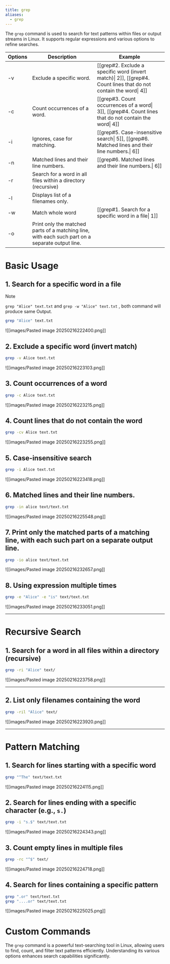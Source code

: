 ```yaml
---
title: grep
aliases:
  - grep
---
```



The `grep` command is used to search for text patterns within files or output streams in Linux. It supports regular expressions and various options to refine searches.


| Options | Description                                                                                     | Example                                                                                                          |
| ------- | ----------------------------------------------------------------------------------------------- | ---------------------------------------------------------------------------------------------------------------- |
| -v      | Exclude a specific word.                                                                        | [[grep#2. Exclude a specific word (invert match)\| 2]], [[grep#4. Count lines that do not contain the word\| 4]] |
| -c      | Count occurrences of a word.                                                                    | [[grep#3. Count occurrences of a word\| 3]], [[grep#4. Count lines that do not contain the word\| 4]]            |
| -i      | Ignores, case for matching.                                                                     | [[grep#5. Case-insensitive search\| 5]], [[grep#6. Matched lines and their line numbers.\| 6]]                   |
| -n      | Matched lines and their line numbers.                                                           | [[grep#6. Matched lines and their line numbers.\| 6]]                                                            |
| -r      | Search for a word in all files within a directory (recursive)                                   |                                                                                                                  |
| -l      | Displays list of a filenames only.                                                              |                                                                                                                  |
| -w      | Match whole word                                                                                | [[grep#1. Search for a specific word in a file\| 1]]                                                             |
| -o      | Print only the matched parts of a matching line, with each such part on a separate output line. |                                                                                                                  |

# Basic Usage

## 1. Search for a specific word in a file

> [!Note] 
>  `grep "Alice" text.txt` and `grep -w "Alice" text.txt` , both command will produce same Output.

```bash
grep "Alice" text.txt
```
![[images/Pasted image 20250216222400.png]]

## 2. Exclude a specific word (invert match)

```bash
grep -v Alice text.txt
```
![[images/Pasted image 20250216223103.png]]
## 3. Count occurrences of a word

```bash
grep -c Alice text.txt
```
![[images/Pasted image 20250216223215.png]]
## 4. Count lines that do not contain the word

```bash
grep -cv Alice text.txt
```
![[images/Pasted image 20250216223255.png]]
## 5. Case-insensitive search

```bash
grep -i Alice text.txt
```
![[images/Pasted image 20250216223418.png]]

## 6. Matched lines and their line numbers.

```bash
grep -in alice text/text.txt
```
![[images/Pasted image 20250216225548.png]]

## 7. Print only the matched parts of a matching line, with each such part on a separate output line.

```bash
grep -io alice text/text.txt
```
![[images/Pasted image 20250216232657.png]]

## 8. Using expression multiple times

```bash
grep -e "Alice" -e "is" text/text.txt
```
![[images/Pasted image 20250216233051.png]]

---
# Recursive Search

## 1. Search for a word in all files within a directory (recursive)

```bash
grep -ri "Alice" text/
```
![[images/Pasted image 20250216223758.png]]

---
## 2. List only filenames containing the word

```bash
grep -ril "Alice" text/
```
![[images/Pasted image 20250216223920.png]]

---
# Pattern Matching

## 1. Search for lines starting with a specific word

```bash
grep "^The" text/text.txt
```
![[images/Pasted image 20250216224115.png]]

## 2. Search for lines ending with a specific character (e.g., `s.`)

```bash
grep -i "s.$" text/text.txt
```
![[images/Pasted image 20250216224343.png]]

## 3. Count empty lines in multiple files

```bash
grep -rc "^$" text/
```
![[images/Pasted image 20250216224718.png]]

## 4. Search for lines containing a specific pattern

```bash
grep ".or" text/text.txt
grep "....or" text/text.txt
```
![[images/Pasted image 20250216225025.png]]


# Custom Commands

The `grep` command is a powerful text-searching tool in Linux, allowing users to find, count, and filter text patterns efficiently. Understanding its various options enhances search capabilities significantly.